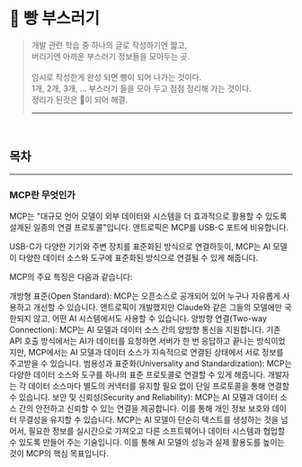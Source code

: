 # 🍞 빵 부스러기
>개발 관련 학습 중 하나의 글로 작성하기엔 짧고, <br/>
>버리기엔 아까운 부스러기 정보들을 모아두는 곳. <br/> <br/>
>임시로 작성한게 완성 되면 빵이 되어 나가는 것이다. <br/> 
>1개, 2개, 3개, ... 부스러기 들을 모아 두고 점점 정리해 가는 것이다. <br/>
>정리가 된것은 🍞이 되어 해결.
> ***



<br/>

## 목차


---


### MCP란 무엇인가

MCP는 "대규모 언어 모델이 외부 데이터와 시스템을 더 효과적으로 활용할 수 있도록 설계된 일종의 연결 프로토콜"입니다. 앤트로픽은 MCP를 USB-C 포트에 비유합니다. 

USB-C가 다양한 기기와 주변 장치를 표준화된 방식으로 연결하듯이, MCP는 AI 모델이 다양한 데이터 소스와 도구에 표준화된 방식으로 연결될 수 있게 해줍니다.

MCP의 주요 특징은 다음과 같습니다:

개방형 표준(Open Standard): MCP는 오픈소스로 공개되어 있어 누구나 자유롭게 사용하고 개선할 수 있습니다. 앤트로픽이 개발했지만 Claude와 같은 그들의 모델에만 국한되지 않고, 어떤 AI 시스템에서도 사용할 수 있습니다.
양방향 연결(Two-way Connection): MCP는 AI 모델과 데이터 소스 간의 양방향 통신을 지원합니다. 기존 API 호출 방식에서는 AI가 데이터를 요청하면 서버가 한 번 응답하고 끝나는 방식이었지만, MCP에서는 AI 모델과 데이터 소스가 지속적으로 연결된 상태에서 서로 정보를 주고받을 수 있습니다.
범용성과 표준화(Universality and Standardization): MCP는 다양한 데이터 소스와 도구를 하나의 표준 프로토콜로 연결할 수 있게 해줍니다. 개발자는 각 데이터 소스마다 별도의 커넥터를 유지할 필요 없이 단일 프로토콜을 통해 연결할 수 있습니다.
보안 및 신뢰성(Security and Reliability): MCP는 AI 모델과 데이터 소스 간의 안전하고 신뢰할 수 있는 연결을 제공합니다. 이를 통해 개인 정보 보호와 데이터 무결성을 유지할 수 있습니다.
MCP는 AI 모델이 단순히 텍스트를 생성하는 것을 넘어서, 필요한 정보를 실시간으로 가져오고 다른 소프트웨어나 데이터 시스템과 협업할 수 있도록 만들어 주는 기술입니다. 이를 통해 AI 모델의 성능과 실제 활용도를 높이는 것이 MCP의 핵심 목표입니다.
